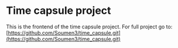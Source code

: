 # Time capsule project
This is the frontend of the time capsule project. 
For full project go to: [https://github.com/Soumen3/time_capsule.git](https://github.com/Soumen3/time_capsule.git)
